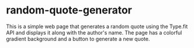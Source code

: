 # random-quote-generator
This is a simple web page that generates a random quote using the Type.fit API and displays it along with the author's name. The page has a colorful gradient background and a button to generate a new quote.
